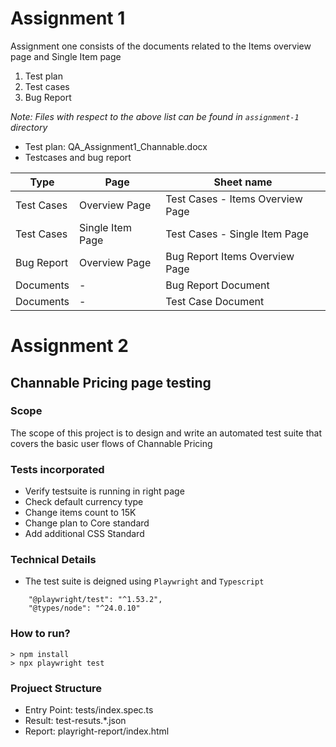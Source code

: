 # Assignment 1
Assignment one consists of the documents related to the Items overview page and Single Item page
1. Test plan
2. Test cases
3. Bug Report

*Note: Files with respect to the above list can be found in `assignment-1` directory*
- Test plan: QA_Assignment1_Channable.docx
- Testcases and bug report

|Type | Page |Sheet name  |
|--|--|--|
| Test Cases | Overview Page | Test Cases - Items Overview Page |
| Test Cases | Single Item Page | Test Cases - Single Item Page |
| Bug Report | Overview Page | Bug Report Items Overview Page |
| Documents | - | Bug Report Document |
| Documents | - | Test Case Document |

# Assignment 2 
## Channable Pricing page testing

### Scope
The scope of this project is to design and write an automated test suite that covers the basic user flows of Channable Pricing

### Tests incorporated
* Verify testsuite is running in right page
* Check default currency type
* Change items count to 15K
* Change plan to Core standard
* Add additional CSS Standard

### Technical Details
* The test suite is deigned using `Playwright` and `Typescript`
```
    "@playwright/test": "^1.53.2",
    "@types/node": "^24.0.10"
```

### How to run?
```
> npm install
> npx playwright test
```
### Projuect Structure

- Entry Point: tests/index.spec.ts
- Result: test-resuts.*.json
- Report: playright-report/index.html
